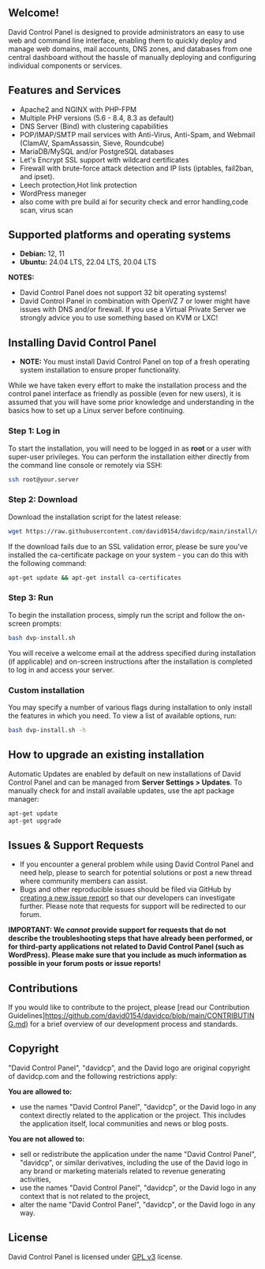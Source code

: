 

## **Welcome!**

David Control Panel is designed to provide administrators an easy to use web and command line interface, enabling them to quickly deploy and manage web domains, mail accounts, DNS zones, and databases from one central dashboard without the hassle of manually deploying and configuring individual components or services.



## Features and Services

- Apache2 and NGINX with PHP-FPM
- Multiple PHP versions (5.6 - 8.4, 8.3 as default)
- DNS Server (Bind) with clustering capabilities
- POP/IMAP/SMTP mail services with Anti-Virus, Anti-Spam, and Webmail (ClamAV, SpamAssassin, Sieve, Roundcube)
- MariaDB/MySQL and/or PostgreSQL databases
- Let's Encrypt SSL support with wildcard certificates
- Firewall with brute-force attack detection and IP lists (iptables, fail2ban, and ipset).
- Leech protection,Hot link protection
- WordPress maneger
- also come with pre build ai for security check and error handling,code scan, virus scan 

## Supported platforms and operating systems

- **Debian:** 12, 11
- **Ubuntu:** 24.04 LTS, 22.04 LTS, 20.04 LTS

**NOTES:**

- David Control Panel does not support 32 bit operating systems!
- David Control Panel in combination with OpenVZ 7 or lower might have issues with DNS and/or firewall. If you use a Virtual Private Server we strongly advice you to use something based on KVM or LXC!

## Installing David Control Panel

- **NOTE:** You must install David Control Panel on top of a fresh operating system installation to ensure proper functionality.

While we have taken every effort to make the installation process and the control panel interface as friendly as possible (even for new users), it is assumed that you will have some prior knowledge and understanding in the basics how to set up a Linux server before continuing.

### Step 1: Log in

To start the installation, you will need to be logged in as **root** or a user with super-user privileges. You can perform the installation either directly from the command line console or remotely via SSH:

```bash
ssh root@your.server
```

### Step 2: Download

Download the installation script for the latest release:

```bash
wget https://raw.githubusercontent.com/david0154/davidcp/main/install/dvp-install.sh
```

If the download fails due to an SSL validation error, please be sure you've installed the ca-certificate package on your system - you can do this with the following command:

```bash
apt-get update && apt-get install ca-certificates
```

### Step 3: Run

To begin the installation process, simply run the script and follow the on-screen prompts:

```bash
bash dvp-install.sh
```

You will receive a welcome email at the address specified during installation (if applicable) and on-screen instructions after the installation is completed to log in and access your server.

### Custom installation

You may specify a number of various flags during installation to only install the features in which you need. To view a list of available options, run:

```bash
bash dvp-install.sh -h
```



## How to upgrade an existing installation

Automatic Updates are enabled by default on new installations of David Control Panel and can be managed from **Server Settings > Updates**. To manually check for and install available updates, use the apt package manager:

```bash
apt-get update
apt-get upgrade
```

## Issues & Support Requests

- If you encounter a general problem while using David Control Panel and need help, please  to search for potential solutions or post a new thread where community members can assist.
- Bugs and other reproducible issues should be filed via GitHub by [creating a new issue report](https://github.com/david0154/davidcp/issues) so that our developers can investigate further. Please note that requests for support will be redirected to our forum.

**IMPORTANT: We _cannot_ provide support for requests that do not describe the troubleshooting steps that have already been performed, or for third-party applications not related to David Control Panel (such as WordPress). Please make sure that you include as much information as possible in your forum posts or issue reports!**

## Contributions

If you would like to contribute to the project, please [read our Contribution Guidelines]https://github.com/david0154/davidcp/blob/main/CONTRIBUTING.md) for a brief overview of our development process and standards.

## Copyright

"David Control Panel", "davidcp", and the David logo are original copyright of davidcp.com and the following restrictions apply:

**You are allowed to:**

- use the names "David Control Panel", "davidcp", or the David logo in any context directly related to the application or the project. This includes the application itself, local communities and news or blog posts.

**You are not allowed to:**

- sell or redistribute the application under the name "David Control Panel", "davidcp", or similar derivatives, including the use of the David logo in any brand or marketing materials related to revenue generating activities,
- use the names "David Control Panel", "davidcp", or the David logo in any context that is not related to the project,
- alter the name "David Control Panel", "davidcp", or the David logo in any way.

## License

David Control Panel is licensed under [GPL v3](https://github.com/david0154/davidcp/blob/release/LICENSE) license.<br>
